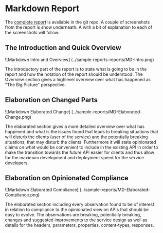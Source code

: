 # Markdown Report

The [complete report](https://bitbucket.org/ahjensen/open-api-diff/src/65abc91a53668c8b771d020d2230610f1c1dc40f/sample-reports/APIDIFF-MD.md?at=master&fileviewer=file-view-default) is available in the git repo.
A couple of screenshots from the report is show underneath.
A with a bit of explanation to each of the screenshots will follow:

## The Introduction and Quick Overview

![Markdown Intro and Overview] (../sample-reports-reports/MD-Intro.png)

The introductory part of the report is to state what is going to be in the report and how the notation of the report
should be understood. The Overview section gives a highlevel overview over what has happened as "The Big Picture" perspective.

## Elaboration on Changed Parts

![Markdown Elaborated Change] (../sample-reports/MD-Elaborated-Change.png)

The elaborated section gives a more detailed overview over what has happened and what is the issues found that leads to 
breaking situations that will disturb the clients (user of the service) and the potentially breaking situations, that 
may disturb the clients. Furthermore it will state opinionated claims on what would be convenient to include in the existing 
API in order to make the transition towards the future API easier for clients and thus allow for the maximum development
and deployment speed for the service developers.

## Elaboration on Opinionated Compliance

![Markdown Elaborated Compliance] (../sample-reports/MD-Elaborated-Compliance.png)

The elaborated section including every observation found to be of interest in relation to compliance to the opinionated 
view on APIs that should be easy to evolve. 
The observations are breaking, potentially breaking, changes and suggested improvements to the service design as well as 
details for the headers, parameters, properties, content-types, responses.
